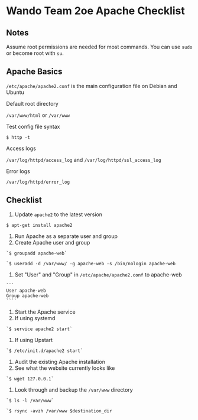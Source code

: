 # Wando Team 2oe Apache Checklist

## Notes
Assume root permissions are needed for most commands. You can use `sudo` or become root with `su`.

## Apache Basics
`/etc/apache/apache2.conf` is the main configuration file on Debian and Ubuntu

Default root directory

  `/var/www/html` or `/var/www`

Test config file syntax

  `$ http -t`
  
Access logs

  `/var/log/httpd/access_log` and `/var/log/httpd/ssl_access_log`
  
Error logs

  `/var/log/httpd/error_log`

## Checklist
1. Update `apache2` to the latest version
  
  `$ apt-get install apache2`
1. Run Apache as a separate user and group
  1. Create Apache user and group
  
    `$ groupadd apache-web`
    
    `$ useradd -d /var/www/ -g apache-web -s /bin/nologin apache-web
  1. Set "User" and "Group" in `/etc/apache/apache2.conf` to apache-web
  
    ```
    User apache-web
    Group apache-web
    ````
1. Start the Apache service
  1. If using systemd
  
    `$ service apache2 start`
  1. If using Upstart
  
    `$ /etc/init.d/apache2 start`
1. Audit the existing Apache installation
  1. See what the website currently looks like
  
    `$ wget 127.0.0.1`
  1. Look through and backup the `/var/www` directory
  
    `$ ls -l /var/www`
    
    `$ rsync -avzh /var/www $destination_dir
